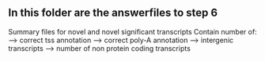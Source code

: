 ## In this folder are the answerfiles to step 6
Summary files for novel and novel significant transcripts
Contain number of:
--> correct tss annotation
--> correct poly-A annotation 
--> intergenic transcripts
--> number of non protein coding transcripts
